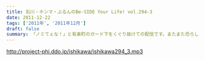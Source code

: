 ```yaml
---
title: 石川・ホンマ・ぶるんのBe-SIDE Your Life! vol.294-3
date: 2011-12-22
tags: ['2011年', '2011年12月']
draft: false
summary: 「ノミてぇな！」と有楽町のガード下をくぐり抜けての配信です。またまた恐ろしいことに、暮れも正月の関係ねぇ！・・・とばかりの収録予定にしているのですが。どうなるか～～NAMAE
---
```


http://project-phi.ddo.jp/ishikawa/ishikawa294_3.mp3
